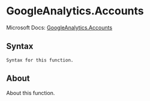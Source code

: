 ---
---

# GoogleAnalytics.Accounts

Microsoft Docs: [GoogleAnalytics.Accounts](https://docs.microsoft.com/en-us/powerquery-m/googleanalytics-accounts)

## Syntax

```powerquery-m
Syntax for this function.
```

## About

About this function.

